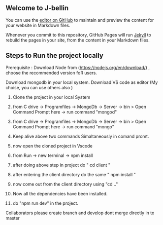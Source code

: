 ## Welcome to J-bellin

You can use the [editor on GitHub](https://github.com/Saumya999/E-commerce/edit/master/README.md) to maintain and preview the content for your website in Markdown files.

Whenever you commit to this repository, GitHub Pages will run [Jekyll](https://jekyllrb.com/) to rebuild the pages in your site, from the content in your Markdown files.

## Steps to Run the project locally

Prerequisite : Download Node from (https://nodejs.org/en/download/) , choose the recommended version foR users.

Download mongodb in your local system.
Download VS code as editor (My choise, you can use others also )


1. Clone the project in your local System

2. from C drive -> Programfiles -> MongoDb -> Server -> bin >  Open Command Prompt here -> run command "mongod" 

3. from C drive -> Programfiles -> MongoDb -> Server -> bin >  Open Command Prompt here -> run command "mongo"

4. Keep alive above two commands Simaltaneously in comand promt.

5. now open the cloned project in Vscode

6. from Run -> new terminal -> npm install 

7. after doing above step in project do " cd client " 

8. after entering the client directory do the same " npm install "

9. now come out from the client directory using "cd .."

10. Now all the dependencies have been installed.

11. do "npm run dev" in the project.


Collaborators please create branch and develop dont merge directly in to master
